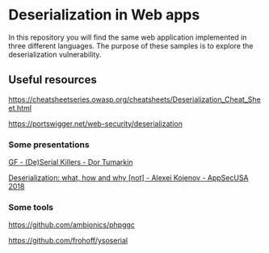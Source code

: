 # Deserialization in Web apps

In this repository you will find the same web application implemented in three different languages.
The purpose of these samples is to explore the deserialization vulnerability.

## Useful resources

https://cheatsheetseries.owasp.org/cheatsheets/Deserialization_Cheat_Sheet.html

https://portswigger.net/web-security/deserialization

### Some presentations
[GF - (De)Serial Killers - Dor Tumarkin](https://www.youtube.com/watch?v=6d33AY3qASg)

[Deserialization: what, how and why [not] - Alexei Kojenov - AppSecUSA 2018](https://www.youtube.com/watch?v=t-zVC-CxYjw)

### Some tools

https://github.com/ambionics/phpggc

https://github.com/frohoff/ysoserial

